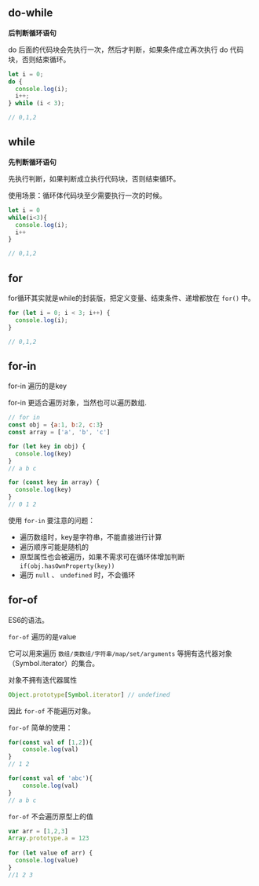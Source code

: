 <!--
 * @Date: 2021-08-29 15:47:03
 * @LastEditors: wenfujie
 * @LastEditTime: 2021-09-12 09:12:25
 * @FilePath: /document-library/articles/js相关/基础/JS的循环.md
-->

## do-while
**后判断循环语句**

do 后面的代码块会先执行一次，然后才判断，如果条件成立再次执行 do 代码块，否则结束循环。

```js
let i = 0;
do {
  console.log(i);
  i++;
} while (i < 3);

// 0,1,2
```
## while
**先判断循环语句**

先执行判断，如果判断成立执行代码块，否则结束循环。

使用场景：循环体代码块至少需要执行一次的时候。
```js
let i = 0
while(i<3){
  console.log(i);
  i++
}

// 0,1,2
```

## for

for循环其实就是while的封装版，把定义变量、结束条件、递增都放在 `for()` 中。

```js
for (let i = 0; i < 3; i++) {
  console.log(i);
}

// 0,1,2
```

## for-in

for-in 遍历的是key

for-in 更适合遍历对象，当然也可以遍历数组.

```js
// for in
const obj = {a:1, b:2, c:3}
const array = ['a', 'b', 'c']

for (let key in obj) {
  console.log(key)
}
// a b c

for (const key in array) {
  console.log(key)
}
// 0 1 2

```

使用 `for-in` 要注意的问题：

- 遍历数组时，key是字符串，不能直接进行计算
- 遍历顺序可能是随机的
- 原型属性也会被遍历，如果不需求可在循环体增加判断 `if(obj.hasOwnProperty(key))`
- 遍历 `null` 、 `undefined` 时，不会循环

## for-of

ES6的语法。

`for-of` 遍历的是value

它可以用来遍历 `数组/类数组/字符串/map/set/arguments` 等拥有迭代器对象（Symbol.iterator）的集合。

对象不拥有迭代器属性

```js
Object.prototype[Symbol.iterator] // undefined
```
因此 `for-of` 不能遍历对象。

`for-of` 简单的使用：

```js
for(const val of [1,2]){
    console.log(val)
}
// 1 2

for(const val of 'abc'){
    console.log(val)
}
// a b c
```

`for-of` 不会遍历原型上的值

```js
var arr = [1,2,3]
Array.prototype.a = 123
    
for (let value of arr) {
  console.log(value)
}
//1 2 3
```